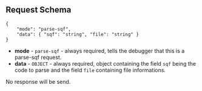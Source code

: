 ## Request Schema
    {
        "mode": "parse-sqf",
        "data": { "sqf": "string", "file": "string" }
    }
- **mode** - `parse-sqf` - always required, tells the debugger that this is a parse-sqf request.
- **data** - `OBJECT` - always required, object containing the field `sqf` being the code to parse and the field `file` containing file informations.


No response will be send.